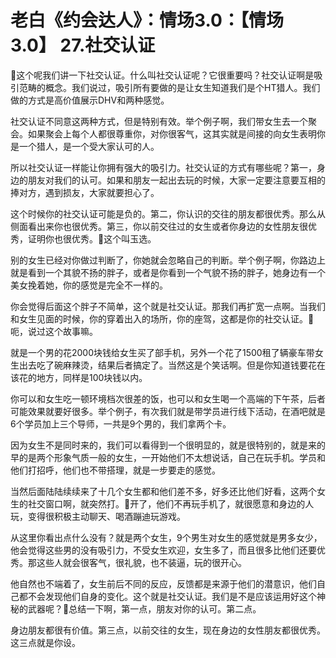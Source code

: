 # 老白《约会达人》：情场3.0：【情场3.0】 27.社交认证

🎼这个呢我们讲一下社交认证。什么叫社交认证呢？它很重要吗？社交认证啊是吸引范畴的概念。我们说过，吸引所有要做的是让女生知道我们是个HT猎人。我们做的方式是高价值展示DHV和两种感觉。

社交认证不同意这两种方式，但是特别有效。举个例子啊，我们带女生去一个聚会。如果聚会上每个人都很尊重你，对你很客气，这其实就是间接的向女生表明你是一个猎人，是一个受大家认可的人。

所以社交认证一样能让你拥有强大的吸引力。社交认证的方式有哪些呢？第一，身边的朋友对我们的认可。如果和朋友一起出去玩的时候，大家一定要注意要互相的捧对方，遇到损友，大家就要担心了。

这个时候你的社交认证可能是负的。第二，你认识的交往的朋友都很优秀。那么从侧面看出来你也很优秀。第三，你以前交往过的女生或者你身边的女性朋友很优秀，证明你也很优秀。🎼这个叫玉选。

别的女生已经对你做过判断了，你她就会忽略自己的判断。举个例子啊，你路边上就是看到一个其貌不扬的胖子，或者是你看到一个气貌不扬的胖子，她身边有一个美女挽着她，你的感觉是完全不一样的。

你会觉得后面这个胖子不简单，这个就是社交认证。那我们再扩宽一点啊。当我们和女生见面的时候，你的穿着出入的场所，你的座驾，这都是你的社交认证。🎼呃，说过这个故事嘛。

就是一个男的花2000块钱给女生买了部手机，另外一个花了1500租了辆豪车带女生出去吃了碗麻辣烫，结果后者搞定了。当然这是个笑话啊。但是你知道钱要花在该花的地方，同样是100块钱以内。

你可以和女生吃一顿环境档次很差的饭，也可以和女生喝一个高端的下午茶，后者可能效果就要好很多。举个例子，有次我们就是带学员进行线下活动，在酒吧就是6个学员加上三个导师，一共是9个男的，我们拿两个卡。

因为女生不是同时来的，我们可以看得到一个很明显的，就是很特别的，就是来的早的是两个形象气质一般的女生，一开始他们不太想说话，自己在玩手机。学员和他们打招呼，他们也不带搭理，就是一步要走的感觉。

当然后面陆陆续续来了十几个女生都和他们差不多，好多还比他们好看，这两个女生的社交窗口啊，就突然打。🎼开了，他们不再玩手机了，就很愿意和身边的人玩，变得很积极主动聊天、喝酒蹦迪玩游戏。

从这里你看出点什么没有？就是两个女生，9个男生对女生的感觉就是男多女少，他会觉得这些男的没有吸引力，不受女生欢迎，女生多了，而且很多比他们还要优秀。那这些人就会很客气，很礼貌，也不装逼，玩的很开心。

他自然也不端着了，女生前后不同的反应，反馈都是来源于他们的潜意识，他们自己都不会发现他们自身的变化。这个就是社交认证。我们是不是应该运用好这个神秘的武器呢？🎼总结一下啊，第一点，朋友对你的认可。第二点。

身边朋友都很有价值。第三点，以前交往的女生，现在身边的女性朋友都很优秀。这三点就是你设。